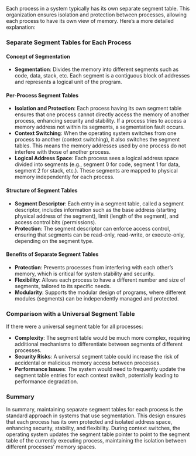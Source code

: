 Each process in a system typically has its own separate segment table. This organization ensures isolation and protection between processes, allowing each process to have its own view of memory. Here’s a more detailed explanation:

### Separate Segment Tables for Each Process

#### Concept of Segmentation

- **Segmentation**: Divides the memory into different segments such as code, data, stack, etc. Each segment is a contiguous block of addresses and represents a logical unit of the program.

#### Per-Process Segment Tables

- **Isolation and Protection**: Each process having its own segment table ensures that one process cannot directly access the memory of another process, enhancing security and stability. If a process tries to access a memory address not within its segments, a segmentation fault occurs.
- **Context Switching**: When the operating system switches from one process to another (context switching), it also switches the segment tables. This means the memory addresses used by one process do not interfere with those of another process.
- **Logical Address Space**: Each process sees a logical address space divided into segments (e.g., segment 0 for code, segment 1 for data, segment 2 for stack, etc.). These segments are mapped to physical memory independently for each process.

#### Structure of Segment Tables

- **Segment Descriptor**: Each entry in a segment table, called a segment descriptor, includes information such as the base address (starting physical address of the segment), limit (length of the segment), and access control bits (permissions).
- **Protection**: The segment descriptor can enforce access control, ensuring that segments can be read-only, read-write, or execute-only, depending on the segment type.

#### Benefits of Separate Segment Tables

- **Protection**: Prevents processes from interfering with each other’s memory, which is critical for system stability and security.
- **Flexibility**: Allows each process to have a different number and size of segments, tailored to its specific needs.
- **Modularity**: Supports the modular design of programs, where different modules (segments) can be independently managed and protected.

### Comparison with a Universal Segment Table

If there were a universal segment table for all processes:

- **Complexity**: The segment table would be much more complex, requiring additional mechanisms to differentiate between segments of different processes.
- **Security Risks**: A universal segment table could increase the risk of accidental or malicious memory access between processes.
- **Performance Issues**: The system would need to frequently update the segment table entries for each context switch, potentially leading to performance degradation.

### Summary

In summary, maintaining separate segment tables for each process is the standard approach in systems that use segmentation. This design ensures that each process has its own protected and isolated address space, enhancing security, stability, and flexibility. During context switches, the operating system updates the segment table pointer to point to the segment table of the currently executing process, maintaining the isolation between different processes' memory spaces.